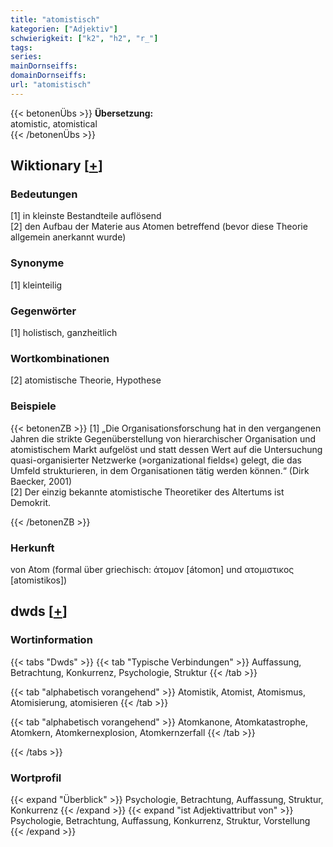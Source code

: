 ```yaml
---
title: "atomistisch"
kategorien: ["Adjektiv"]
schwierigkeit: ["k2", "h2", "r_"]
tags:
series:
mainDornseiffs:
domainDornseiffs:
url: "atomistisch"
---
```


{{< betonenÜbs >}}
**Übersetzung:**  
atomistic, atomistical  
{{< /betonenÜbs >}}

## Wiktionary [[+](https://de.wiktionary.org/wiki/atomistisch)]

### Bedeutungen
[1] in kleinste Bestandteile auflösend  
[2] den Aufbau der Materie aus Atomen betreffend (bevor diese Theorie allgemein anerkannt wurde)  

### Synonyme
[1] kleinteilig  

### Gegenwörter
[1] holistisch, ganzheitlich  

### Wortkombinationen
[2] atomistische Theorie, Hypothese  

### Beispiele
{{< betonenZB >}}
[1] „Die Organisationsforschung hat in den vergangenen Jahren die strikte Gegenüberstellung von hierarchischer Organisation und atomistischem Markt aufgelöst und statt dessen Wert auf die Untersuchung quasi-organisierter Netzwerke (»organizational fields«) gelegt, die das Umfeld strukturieren, in dem Organisationen tätig werden können.“ (Dirk Baecker, 2001)  
[2] Der einzig bekannte atomistische Theoretiker des Altertums ist Demokrit.  

{{< /betonenZB >}}
### Herkunft
von Atom (formal über griechisch: άτομον [átomon] und ατομιστικος [atomistikos])  



## dwds [[+](https://www.dwds.de/wb/atomistisch)]

### Wortinformation
{{< tabs "Dwds" >}}
{{< tab "Typische Verbindungen" >}}
Auffassung, Betrachtung, Konkurrenz, Psychologie, Struktur
{{< /tab >}}

{{< tab "alphabetisch vorangehend" >}}
Atomistik, Atomist, Atomismus, Atomisierung, atomisieren
{{< /tab >}}

{{< tab "alphabetisch vorangehend" >}}
Atomkanone, Atomkatastrophe, Atomkern, Atomkernexplosion, Atomkernzerfall
{{< /tab >}}

{{< /tabs >}}

### Wortprofil
{{< expand "Überblick" >}} Psychologie, Betrachtung, Auffassung, Struktur, Konkurrenz {{< /expand >}}
{{< expand "ist Adjektivattribut von" >}} Psychologie, Betrachtung, Auffassung, Konkurrenz, Struktur, Vorstellung {{< /expand >}}

